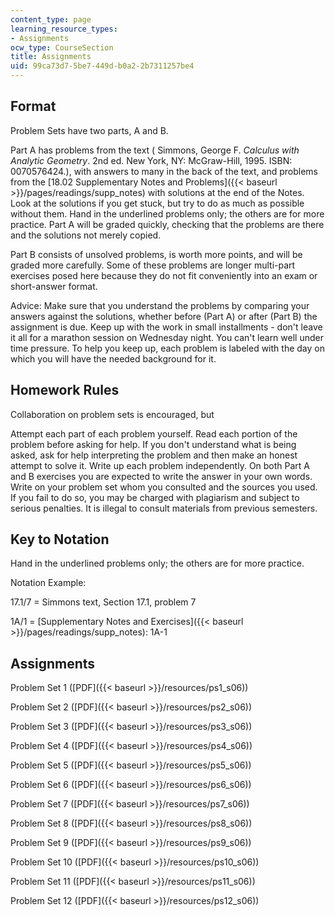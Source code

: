 ```yaml
---
content_type: page
learning_resource_types:
- Assignments
ocw_type: CourseSection
title: Assignments
uid: 99ca73d7-5be7-449d-b0a2-2b7311257be4
---
```


Format
------

Problem Sets have two parts, A and B.

Part A has problems from the text ( Simmons, George F. _Calculus with Analytic Geometry_. 2nd ed. New York, NY: McGraw-Hill, 1995. ISBN: 0070576424.), with answers to many in the back of the text, and problems from the [18.02 Supplementary Notes and Problems]({{< baseurl >}}/pages/readings/supp_notes) with solutions at the end of the Notes. Look at the solutions if you get stuck, but try to do as much as possible without them. Hand in the underlined problems only; the others are for more practice. Part A will be graded quickly, checking that the problems are there and the solutions not merely copied.

Part B consists of unsolved problems, is worth more points, and will be graded more carefully. Some of these problems are longer multi-part exercises posed here because they do not fit conveniently into an exam or short-answer format.

Advice: Make sure that you understand the problems by comparing your answers against the solutions, whether before (Part A) or after (Part B) the assignment is due. Keep up with the work in small installments - don't leave it all for a marathon session on Wednesday night. You can't learn well under time pressure. To help you keep up, each problem is labeled with the day on which you will have the needed background for it.

Homework Rules
--------------

Collaboration on problem sets is encouraged, but

Attempt each part of each problem yourself. Read each portion of the problem before asking for help. If you don't understand what is being asked, ask for help interpreting the problem and then make an honest attempt to solve it. Write up each problem independently. On both Part A and B exercises you are expected to write the answer in your own words. Write on your problem set whom you consulted and the sources you used. If you fail to do so, you may be charged with plagiarism and subject to serious penalties. It is illegal to consult materials from previous semesters.

Key to Notation
---------------

Hand in the underlined problems only; the others are for more practice.

Notation Example:

17.1/7 = Simmons text, Section 17.1, problem 7

1A/1 = [Supplementary Notes and Exercises]({{< baseurl >}}/pages/readings/supp_notes): 1A-1

Assignments
-----------

Problem Set 1 ([PDF]({{< baseurl >}}/resources/ps1_s06))

Problem Set 2 ([PDF]({{< baseurl >}}/resources/ps2_s06))

Problem Set 3 ([PDF]({{< baseurl >}}/resources/ps3_s06))

Problem Set 4 ([PDF]({{< baseurl >}}/resources/ps4_s06))

Problem Set 5 ([PDF]({{< baseurl >}}/resources/ps5_s06))

Problem Set 6 ([PDF]({{< baseurl >}}/resources/ps6_s06))

Problem Set 7 ([PDF]({{< baseurl >}}/resources/ps7_s06))

Problem Set 8 ([PDF]({{< baseurl >}}/resources/ps8_s06))

Problem Set 9 ([PDF]({{< baseurl >}}/resources/ps9_s06))

Problem Set 10 ([PDF]({{< baseurl >}}/resources/ps10_s06))

Problem Set 11 ([PDF]({{< baseurl >}}/resources/ps11_s06))

Problem Set 12 ([PDF]({{< baseurl >}}/resources/ps12_s06))